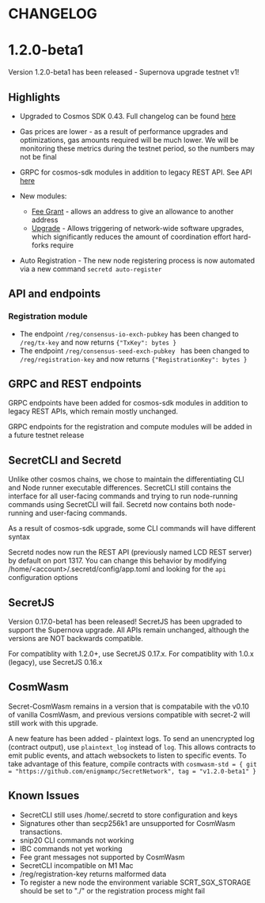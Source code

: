 # CHANGELOG

# 1.2.0-beta1

Version 1.2.0-beta1 has been released - Supernova upgrade testnet v1!

## Highlights

* Upgraded to Cosmos SDK 0.43. Full changelog can be found [here](https://github.com/cosmos/cosmos-sdk/blob/v0.43.0/CHANGELOG.md)

* Gas prices are lower - as a result of performance upgrades and optimizations, gas amounts required will be much lower. We will be monitoring these metrics during the testnet period, so the numbers may not be final
* GRPC for cosmos-sdk modules in addition to legacy REST API. See API [here](http://bootstrap.supernova.enigma.co/swagger/)

* New modules:

    * [Fee Grant](https://docs.cosmos.network/master/modules/feegrant/) - allows an address to give an allowance to another address
    * [Upgrade](https://docs.cosmos.network/master/modules/upgrade/) - Allows triggering of network-wide software upgrades, which significantly reduces the amount of coordination effort hard-forks require

* Auto Registration - The new node registering process is now automated via a new command `secretd auto-register`

## API and endpoints

### Registration module

* The endpoint `/reg/consensus-io-exch-pubkey` has been changed to `/reg/tx-key` and now returns `{"TxKey": bytes }`
* The endpoint `/reg/consensus-seed-exch-pubkey ` has been changed to `/reg/registration-key` and now returns `{"RegistrationKey": bytes }`

## GRPC and REST endpoints

GRPC endpoints have been added for cosmos-sdk modules in addition to legacy REST APIs, which remain mostly unchanged.

GRPC endpoints for the registration and compute modules will be added in a future testnet release

## SecretCLI and Secretd

Unlike other cosmos chains, we chose to maintain the differentiating CLI and Node runner executable differences.
SecretCLI still contains the interface for all user-facing commands and trying to run node-running commands using SecretCLI will fail.
Secretd now contains both node-running and user-facing commands.

As a result of cosmos-sdk upgrade, some CLI commands will have different syntax

Secretd nodes now run the REST API (previously named LCD REST server) by default on port 1317. You can change this behavior by
modifying /home/\<account\>/.secretd/config/app.toml and looking for the `api` configuration options

## SecretJS

Version 0.17.0-beta1 has been released!
SecretJS has been upgraded to support the Supernova upgrade.
All APIs remain unchanged, although the versions are NOT backwards compatible.

For compatiblity with 1.2.0+, use SecretJS 0.17.x.
For compatiblity with 1.0.x (legacy), use SecretJS 0.16.x

## CosmWasm

Secret-CosmWasm remains in a version that is compatabile with the v0.10 of vanilla CosmWasm, and previous versions compatible with secret-2 will still work with this upgrade. 

A new feature has been added - plaintext logs. To send an unencrypted log (contract output), use `plaintext_log` instead of `log`.
This allows contracts to emit public events, and attach websockets to listen to specific events. To take advantage of this feature, compile contracts with
`cosmwasm-std = { git = "https://github.com/enigmampc/SecretNetwork", tag = "v1.2.0-beta1" }`

## Known Issues

* SecretCLI still uses /home/.secretd to store configuration and keys
* Signatures other than secp256k1 are unsupported for CosmWasm transactions.
* snip20 CLI commands not working
* IBC commands not yet working
* Fee grant messages not supported by CosmWasm
* SecretCLI incompatible on M1 Mac
* /reg/registration-key returns malformed data
* To register a new node the environment variable SCRT_SGX_STORAGE should be set to "./" or the registration process might fail
